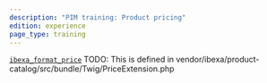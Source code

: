 ```yaml
---
description: "PIM training: Product pricing"
edition: experience
page_type: training
---
```


[`ibexa_format_price`](https://doc.ibexa.co/en/latest/templating/twig_function_reference/product_twig_functions/#ibexa_format_price)
TODO: This is defined in vendor/ibexa/product-catalog/src/bundle/Twig/PriceExtension.php  
